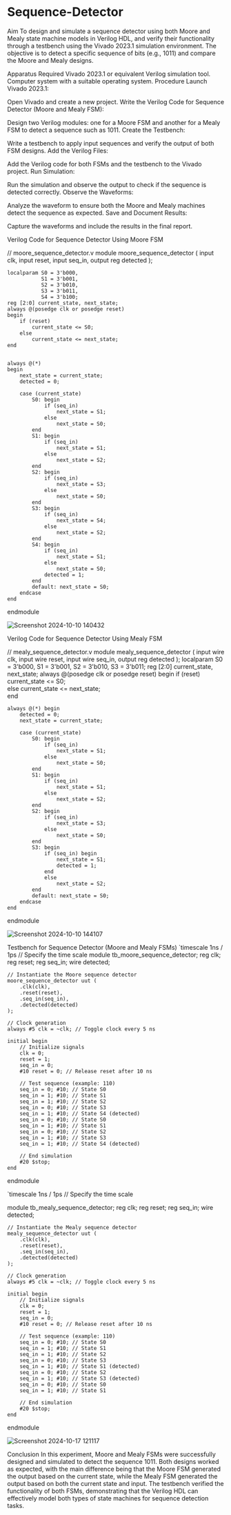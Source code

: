 # Sequence-Detector
Aim
To design and simulate a sequence detector using both Moore and Mealy state machine models in Verilog HDL, and verify their functionality through a testbench using the Vivado 2023.1 simulation environment. The objective is to detect a specific sequence of bits (e.g., 1011) and compare the Moore and Mealy designs.

Apparatus Required
Vivado 2023.1 or equivalent Verilog simulation tool.
Computer system with a suitable operating system.
Procedure
Launch Vivado 2023.1:

Open Vivado and create a new project.
Write the Verilog Code for Sequence Detector (Moore and Mealy FSM):

Design two Verilog modules: one for a Moore FSM and another for a Mealy FSM to detect a sequence such as 1011.
Create the Testbench:

Write a testbench to apply input sequences and verify the output of both FSM designs.
Add the Verilog Files:

Add the Verilog code for both FSMs and the testbench to the Vivado project.
Run Simulation:

Run the simulation and observe the output to check if the sequence is detected correctly.
Observe the Waveforms:

Analyze the waveform to ensure both the Moore and Mealy machines detect the sequence as expected.
Save and Document Results:

Capture the waveforms and include the results in the final report.

Verilog Code for Sequence Detector Using Moore FSM

// moore_sequence_detector.v
module moore_sequence_detector (
    input clk,
    input reset,
    input seq_in,
    output reg detected
);

   
    localparam S0 = 3'b000, 
               S1 = 3'b001, 
               S2 = 3'b010, 
               S3 = 3'b011, 
               S4 = 3'b100;
    reg [2:0] current_state, next_state;
    always @(posedge clk or posedge reset) 
    begin
        if (reset)
            current_state <= S0;  
        else
            current_state <= next_state;  
    end

    
    always @(*) 
    begin
        next_state = current_state; 
        detected = 0;               

        case (current_state)
            S0: begin
                if (seq_in) 
                    next_state = S1;
                else 
                    next_state = S0;
            end
            S1: begin
                if (seq_in) 
                    next_state = S1;
                else 
                    next_state = S2;
            end
            S2: begin
                if (seq_in) 
                    next_state = S3;
                else 
                    next_state = S0;
            end
            S3: begin
                if (seq_in) 
                    next_state = S4;
                else 
                    next_state = S2;
            end
            S4: begin
                if (seq_in) 
                    next_state = S1;
                else 
                    next_state = S0;
                detected = 1;  
            end
            default: next_state = S0;
        endcase
    end
endmodule




![Screenshot 2024-10-10 140432](https://github.com/user-attachments/assets/18416953-d43e-4328-a612-25a1fad35e1d)


Verilog Code for Sequence Detector Using Mealy FSM

// mealy_sequence_detector.v
module mealy_sequence_detector (
    input wire clk, 
    input wire reset, 
    input wire seq_in, 
    output reg detected
);
    localparam S0 = 3'b000, 
               S1 = 3'b001, 
               S2 = 3'b010, 
               S3 = 3'b011;
    reg [2:0] current_state, next_state;
    always @(posedge clk or posedge reset) begin
        if (reset)
            current_state <= S0;  
        else
            current_state <= next_state;  
    end


    always @(*) begin
        detected = 0;  
        next_state = current_state;  

        case (current_state)
            S0: begin
                if (seq_in) 
                    next_state = S1;
                else 
                    next_state = S0;
            end
            S1: begin
                if (seq_in) 
                    next_state = S1;
                else 
                    next_state = S2;
            end
            S2: begin
                if (seq_in) 
                    next_state = S3;
                else 
                    next_state = S0;
            end
            S3: begin
                if (seq_in) begin
                    next_state = S1;
                    detected = 1;  
                end 
                else
                    next_state = S2;
            end
            default: next_state = S0;
        endcase
    end
endmodule


![Screenshot 2024-10-10 144107](https://github.com/user-attachments/assets/b3adee44-cf99-4289-88b4-3ddae73628aa)


Testbench for Sequence Detector (Moore and Mealy FSMs)
`timescale 1ns / 1ps // Specify the time scale
module tb_moore_sequence_detector;
    reg clk;
    reg reset;
    reg seq_in;
    wire detected;

    // Instantiate the Moore sequence detector
    moore_sequence_detector uut (
        .clk(clk),
        .reset(reset),
        .seq_in(seq_in),
        .detected(detected)
    );

    // Clock generation
    always #5 clk = ~clk; // Toggle clock every 5 ns

    initial begin
        // Initialize signals
        clk = 0;
        reset = 1;
        seq_in = 0;
        #10 reset = 0; // Release reset after 10 ns
        
        // Test sequence (example: 110)
        seq_in = 0; #10; // State S0
        seq_in = 1; #10; // State S1
        seq_in = 1; #10; // State S2
        seq_in = 0; #10; // State S3
        seq_in = 1; #10; // State S4 (detected)
        seq_in = 0; #10; // State S0
        seq_in = 1; #10; // State S1
        seq_in = 0; #10; // State S2
        seq_in = 1; #10; // State S3
        seq_in = 1; #10; // State S4 (detected)

        // End simulation
        #20 $stop; 
    end
endmodule

`timescale 1ns / 1ps // Specify the time scale

module tb_mealy_sequence_detector;
    reg clk;
    reg reset;
    reg seq_in;
    wire detected;

    // Instantiate the Mealy sequence detector
    mealy_sequence_detector uut (
        .clk(clk),
        .reset(reset),
        .seq_in(seq_in),
        .detected(detected)
    );

    // Clock generation
    always #5 clk = ~clk; // Toggle clock every 5 ns

    initial begin
        // Initialize signals
        clk = 0;
        reset = 1;
        seq_in = 0;
        #10 reset = 0; // Release reset after 10 ns
        
        // Test sequence (example: 110)
        seq_in = 0; #10; // State S0
        seq_in = 1; #10; // State S1
        seq_in = 1; #10; // State S2
        seq_in = 0; #10; // State S3
        seq_in = 1; #10; // State S1 (detected)
        seq_in = 0; #10; // State S2
        seq_in = 1; #10; // State S3 (detected)
        seq_in = 0; #10; // State S0
        seq_in = 1; #10; // State S1

        // End simulation
        #20 $stop; 
    end
endmodule


![Screenshot 2024-10-17 121117](https://github.com/user-attachments/assets/2a843ddb-8c10-4e9b-89f0-6bb9fe6f2151)

Conclusion
In this experiment, Moore and Mealy FSMs were successfully designed and simulated to detect the sequence 1011. Both designs worked as expected, with the main difference being that the Moore FSM generated the output based on the current state, while the Mealy FSM generated the output based on both the current state and input. The testbench verified the functionality of both FSMs, demonstrating that the Verilog HDL can effectively model both types of state machines for sequence detection tasks.
